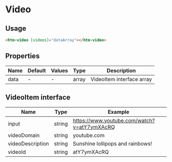 # Video

## Usage

```html
<htm-video [videos]="dataArray"></htm-video>
```

## Properties

| Name | Default | Values | Type  | Description               |
|------|---------|--------|-------|---------------------------|
| data | -       | -      | array | VideoItem interface array |

## VideoItem interface
| Name             | Type   | Example                                     |
|------------------|--------|---------------------------------------------|
| input            | string | https://www.youtube.com/watch?v=atY7ymXAcRQ |
| videoDomain      | string | youtube.com                                 |
| videoDescription | string | Sunshine lollipops and rainbows!            |
| videoId          | string | atY7ymXAcRQ                                 |
